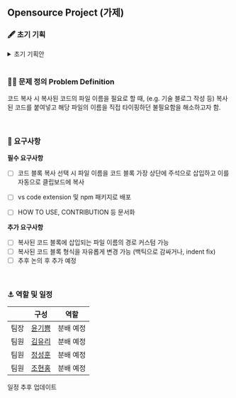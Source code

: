 ## Opensource Project (가제)

### 🖋️ 초기 기획
<details>
  <summary>초기 기획안</summary>
  기획안 보러가기 : https://github.com/opensource-temp/Documents/.docs/concept.pdf
</details>

<br />

### 🧑‍🏫 문제 정의 Problem Definition
코드 복사 시 복사된 코드의 파일 이름을 필요로 할 때, (e.g. 기술 블로그 작성 등) 복사된 코드를 붙여넣고 해당 파일의 이름을 직접 타이핑하던 불필요함을 해소하고자 함. 

<br />

### 🧪 요구사항 
**필수 요구사항**

- [ ] 코드 블록 복사 선택 시 파일 이름을 코드 블록 가장 상단에 주석으로 삽입하고 이를 자동으로 클립보드에 복사
- [ ] vs code extension 및 npm 패키지로 배포
- [ ] HOW TO USE, CONTRIBUTION 등 문서화 


**추가 요구사항** 
- [ ] 복사된 코드 블록에 삽입되는 파일 이름의 경로 커스텀 가능
- [ ] 복사된 코드 블록 형식을 자유롭게 변경 가능 (백틱으로 감싸거나, indent fix)
- [ ] 추후 논의 후 추가 예정

<br />

### ⚓️ 역할 및 일정 
|   | 구성 | 역할  |
|---|---|---|
| 팀장 | [윤기쁨](https://github.com/givvemee) | 분배 예정 |
| 팀원 | [김유리](https://github.com/glassk) | 분배 예정 |
| 팀원 | [정성훈](https://github.com/fliklab) | 분배 예정 |
| 팀원 | [조현홍](https://github.com/wigwam4)  | 분배 예정 |

일정 추후 업데이트 
